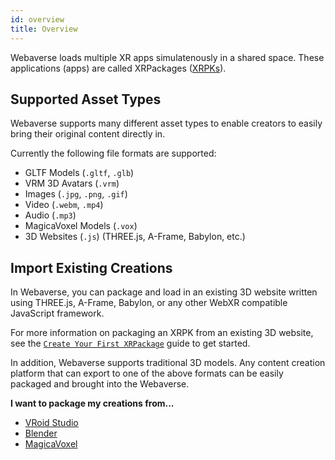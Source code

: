 ```yaml
---
id: overview
title: Overview
---
```


Webaverse loads multiple XR apps simulatenously in a shared space. These applications (apps) are called XRPackages ([XRPKs](/docs/developer/xrpackage-overview)).

## Supported Asset Types

Webaverse supports many different asset types to enable creators to easily bring their original content directly in.

Currently the following file formats are supported:

- GLTF Models (`.gltf`, `.glb`)
- VRM 3D Avatars (`.vrm`)
- Images (`.jpg`, `.png`, `.gif`)
- Video (`.webm`, `.mp4`)
- Audio (`.mp3`)
- MagicaVoxel Models (`.vox`)
- 3D Websites (`.js`) (THREE.js, A-Frame, Babylon, etc.)

## Import Existing Creations

In Webaverse, you can package and load in an existing 3D website written using THREE.js, A-Frame, Babylon, or any other WebXR compatible JavaScript framework.

For more information on packaging an XRPK from an existing 3D website, see the [`Create Your First XRPackage`](/developer/creating-an-xrpk.md) guide to get started.

In addition, Webaverse supports traditional 3D models. Any content creation platform that can export to one of the above formats can be easily packaged and brought into the Webaverse.

**I want to package my creations from...**

- [VRoid Studio](./import-vroid-studio.md)
- [Blender](./import-blender.md)
- [MagicaVoxel](./import-magicavoxel.md)
